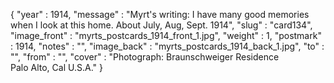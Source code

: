 {
  "year" : 1914,
  "message" : "Myrt's writing: I have many good memories when I look at this home. About July, Aug, Sept. 1914",
  "slug" : "card134",
  "image_front" : "myrts_postcards_1914_front_1.jpg",
  "weight" : 1,
  "postmark" : 1914,
  "notes" : "",
  "image_back" : "myrts_postcards_1914_back_1.jpg",
  "to" : "",
  "from" : "",
  "cover" : "Photograph: Braunschweiger Residence<br>Palo Alto, Cal U.S.A."
}
